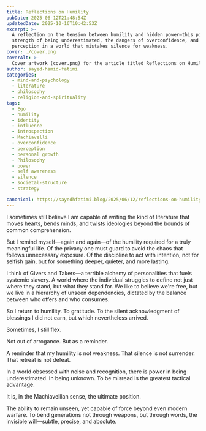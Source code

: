 ```yaml
---
title: Reflections on Humility
pubDate: 2025-06-12T21:48:54Z
updatedDate: 2025-10-16T10:42:53Z
excerpt: >-
  A reflection on the tension between humility and hidden power—this piece explores the quiet
  strength of being underestimated, the dangers of overconfidence, and the subtle warfare of
  perception in a world that mistakes silence for weakness.
cover: ./cover.png
coverAlt: >-
  Cover artwork (cover.png) for the article titled Reflections on Humility.
author: sayed-hamid-fatimi
categories:
  - mind-and-psychology
  - literature
  - philosophy
  - religion-and-spirituality
tags:
  - Ego
  - humility
  - identity
  - influence
  - introspection
  - Machiavelli
  - overconfidence
  - perception
  - personal growth
  - Philosophy
  - power
  - self awareness
  - silence
  - societal-structure
  - strategy

canonical: https://sayedhfatimi.blog/2025/06/12/reflections-on-humility/
---
```


I sometimes still believe I am capable of writing the kind of literature that moves hearts, bends minds, and twists ideologies beyond the bounds of common comprehension.

But I remind myself—again and again—of the humility required for a truly meaningful life. Of the privacy one must guard to avoid the chaos that follows unnecessary exposure. Of the discipline to act with intention, not for selfish gain, but for something deeper, quieter, and more lasting.

I think of Givers and Takers—a terrible alchemy of personalities that fuels systemic slavery. A world where the individual struggles to define not just where they stand, but what they stand for. We like to believe we're free, but we live in a hierarchy of unseen dependencies, dictated by the balance between who offers and who consumes.

So I return to humility. To gratitude. To the silent acknowledgment of blessings I did not earn, but which nevertheless arrived.

Sometimes, I still flex.

Not out of arrogance. But as a reminder.

A reminder that my humility is not weakness. That silence is not surrender. That retreat is not defeat.

In a world obsessed with noise and recognition, there is power in being underestimated. In being unknown. To be misread is the greatest tactical advantage.

It is, in the Machiavellian sense, the ultimate position.

The ability to remain unseen, yet capable of force beyond even modern warfare. To bend generations not through weapons, but through words, the invisible will—subtle, precise, and absolute.
